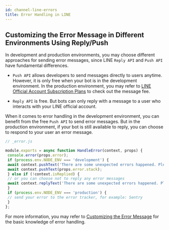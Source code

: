 ```yaml
---
id: channel-line-errors
title: Error Handling in LINE
---
```


## Customizing the Error Message in Different Environments Using Reply/Push

In development and production environments, you may choose different approaches for sending error messages, since LINE `Reply API` and `Push API` have fundamental differences.

- `Push API` allows developers to send messages directly to users anytime. However, it is only free when your bot is in the development environment. In the production environment, you may refer to [LINE Official Account Subscription Plans](https://www.linebiz.com/id-en/service/line-account-connect/) to check out the message fee.

- `Reply API` is free. But bots can only reply with a message to a user who interacts with your LINE official account.

When it comes to error handling in the development environment, you can benefit from the free `Push API` to send error messages. But in the production environment, if your bot is still available to reply, you can choose to respond to your user an error message.

```js
// _error.js

module.exports = async function HandleError(context, props) {
 console.error(props.error);
 if (process.env.NODE_ENV === 'development') {
 await context.pushText('There are some unexpected errors happened. Please try again later, sorry for the inconvenience.');
 await context.pushText(props.error.stack);
 } else if (!context.isReplied) {
 // or you can choose not to reply any error messages
 await context.replyText('There are some unexpected errors happened. Please try again later, sorry for the inconvenience.'
 }
 if (process.env.NODE_ENV === 'production') {
 // send your error to the error tracker, for example: Sentry
 }
};
```

For more information, you may refer to [Customizing the Error Message](the-basics-errors.md) for the basic knowledge of error handling.
